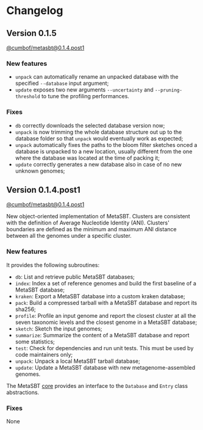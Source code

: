 # Changelog

## Version 0.1.5

[@cumbof/metasbt@0.1.4.post1](https://github.com/cumbof/MetaSBT/releases/tag/0.1.5)

### New features

- `unpack` can automatically rename an unpacked database with the specified `--database` input argument;
- `update` exposes two new arguments `--uncertainty` and `--pruning-threshold` to tune the profiling performances.

### Fixes

- `db` correctly downloads the selected database version now;
- `unpack` is now trimming the whole database structure out up to the database folder so that `unpack` would eventually work as expected;
- `unpack` automatically fixes the paths to the bloom filter sketches onced a database is unpacked to a new location, usually different from the one where the database was located at the time of packing it;
- `update` correctly generates a new database also in case of no new unknown genomes;

## Version 0.1.4.post1

[@cumbof/metasbt@0.1.4.post1](https://github.com/cumbof/MetaSBT/releases/tag/0.1.4.post1)

New object-oriented implementation of MetaSBT.
Clusters are consistent with the definition of Average Nucleotide Identity (ANI).
Clusters' boundaries are defined as the minimum and maximum ANI distance between all the genomes under a specific cluster.

### New features

It provides the following subroutines:
- `db`: List and retrieve public MetaSBT databases;
- `index`: Index a set of reference genomes and build the first baseline of a MetaSBT database;
- `kraken`: Export a MetaSBT database into a custom kraken database;
- `pack`: Build a compressed tarball with a MetaSBT database and report its sha256;
- `profile`: Profile an input genome and report the closest cluster at all the seven taxonomic levels and the closest genome in a MetaSBT database;
- `sketch`: Sketch the input genomes;
- `summarize`: Summarize the content of a MetaSBT database and report some statistics;
- `test`: Check for dependencies and run unit tests. This must be used by code maintainers only;
- `unpack`: Unpack a local MetaSBT tarball database;
- `update`: Update a MetaSBT database with new metagenome-assembled genomes.

The MetaSBT [core](https://github.com/cumbof/MetaSBT/blob/main/metasbt/core.py) provides an interface to the `Database` and `Entry` class abstractions.

### Fixes

None